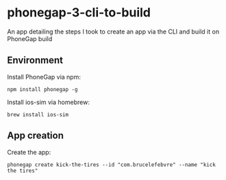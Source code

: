 phonegap-3-cli-to-build
=======================

An app detailing the steps I took to create an app via the CLI and build it on PhoneGap build

## Environment

Install PhoneGap via npm:

	npm install phonegap -g

Install ios-sim via homebrew:

	brew install ios-sim

## App creation

Create the app:

	phonegap create kick-the-tires --id "com.brucelefebvre" --name "kick the tires"
	